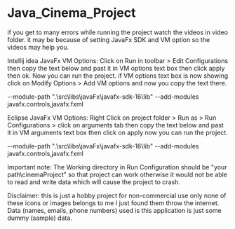 # Java_Cinema_Project

if you get to many errors while running the project watch the videos in video folder.
it may be because of setting JavaFx SDK and VM option so the videos may help you.



Intellij idea JavaFx VM Options:
Click on Run in toolbar > Edit Configurations then copy the text below and past it in VM options
text box then click apply then ok. Now you can run the project.
if VM options text box is now showing click on Modify Options > Add VM options and now you copy the
text there.

--module-path ".\src\libs\javaFx\javafx-sdk-16\lib" --add-modules javafx.controls,javafx.fxml




Eclipse JavaFx VM Options:
Right Click on project folder > Run as > Run Configurations > click on arguments tab
then copy the text below and past it in VM arguments text box then click on apply
now you can run the project.

--module-path ".\src\libs\javaFx\javafx-sdk-16\lib" --add-modules javafx.controls,javafx.fxml




Important note: The Working directory in Run Configuration should be "your path\cinemaProject"
so that project can work otherwise it would not be able to read and write data which will
cause the project to crash.


Disclaimer: this is just a hobby project for non-commercial use only none of these icons or images belongs to me I just found them throw the internet. Data (names, emails, phone numbers) used is this application is just some dummy (sample) data. 
